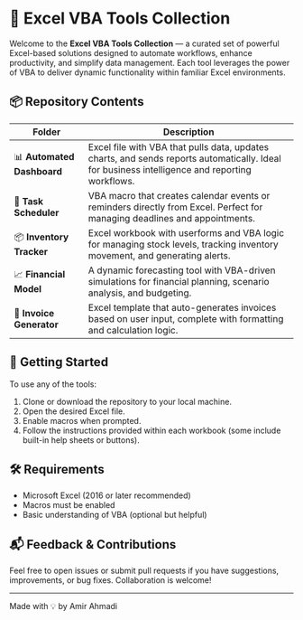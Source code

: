 # 📁 Excel VBA Tools Collection

Welcome to the **Excel VBA Tools Collection** — a curated set of powerful Excel-based solutions designed to automate workflows, enhance productivity, and simplify data management. Each tool leverages the power of VBA to deliver dynamic functionality within familiar Excel environments.

## 📦 Repository Contents

| Folder | Description |
|--------|-------------|
| 📊 **Automated Dashboard** | Excel file with VBA that pulls data, updates charts, and sends reports automatically. Ideal for business intelligence and reporting workflows. |
| 📅 **Task Scheduler** | VBA macro that creates calendar events or reminders directly from Excel. Perfect for managing deadlines and appointments. |
| 📦 **Inventory Tracker** | Excel workbook with userforms and VBA logic for managing stock levels, tracking inventory movement, and generating alerts. |
| 📈 **Financial Model** | A dynamic forecasting tool with VBA-driven simulations for financial planning, scenario analysis, and budgeting. |
| 🧾 **Invoice Generator** | Excel template that auto-generates invoices based on user input, complete with formatting and calculation logic. |

## 🚀 Getting Started

To use any of the tools:
1. Clone or download the repository to your local machine.
2. Open the desired Excel file.
3. Enable macros when prompted.
4. Follow the instructions provided within each workbook (some include built-in help sheets or buttons).

## 🛠 Requirements

- Microsoft Excel (2016 or later recommended)
- Macros must be enabled
- Basic understanding of VBA (optional but helpful)

## 📬 Feedback & Contributions

Feel free to open issues or submit pull requests if you have suggestions, improvements, or bug fixes. Collaboration is welcome!

---

Made with 💡 by Amir Ahmadi
